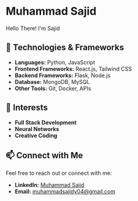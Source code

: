 # Muhammad Sajid

Hello There! I'm Sajid

## 🚀 Technologies & Frameworks

- **Languages:** Python, JavaScript
- **Frontend Frameworks:** React.js, Tailwind CSS
- **Backend Frameworks:** Flask, Node.js
- **Database:** MongoDB, MySQL
- **Other Tools:** Git, Docker, APIs

## 🌱 Interests

- **Full Stack Development** 
- **Neural Networks** 
- **Creative Coding** 

## 📫 Connect with Me

Feel free to reach out or connect with me:

- **LinkedIn:** [Muhammad Sajid](https://www.linkedin.com/in/muhammad-sajid-y-1768b4290/overlay/about-this-profile/?lipi=urn%3Ali%3Apage%3Ad_flagship3_profile_view_base%3BbylHEVMhQpmmp63TQXy80A%3D%3D)
- **Email:** [muhammadsajidy04@gmail.com](mailto:muhammadsajidy04@gmail.com)

